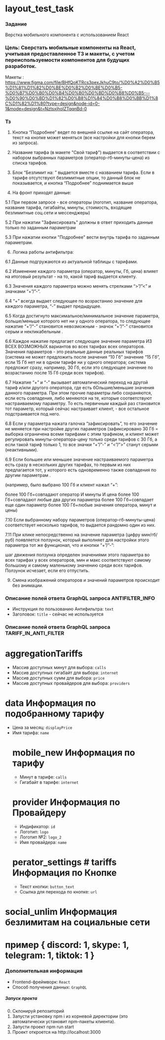 # layout_test_task

### Задание
Верстка мобильного компонента с использованием React

### Цель: Сверстать мобильные компоненты на React, учитывая предоставленное ТЗ и макеты, с учетом переиспользуемости компонентов для будущих разработок.

Макеты : https://www.figma.com/file/BHfQoKTRcs3pexJkhuC9to/%D0%A2%D0%B5%D1%81%D1%82%D0%BE%D0%B2%D0%BE%D0%B5-%D0%B7%D0%B0%D0%B4%D0%B0%D0%BD%D0%B8%D0%B5---%D0%90%D0%BD%D1%82%D0%B8%D1%84%D0%B8%D0%BB%D1%8C%D1%82%D1%80?type=design&node-id=0-1&mode=design&t=NztsxjhoIZTqqnBd-0

### Тз
1. Кнопка “Подробнее” ведет по внешней ссылке на сайт оператора, текст на кнопке может меняться (все настройки для кнопки берем из запроса).

2. Название тарифа (в макете "Свой тариф") выдается в соответствии с набором выбранных параметров (оператор-гб-минуты-цена) из списка тарифов.

3. Блок “Безлимит на: ” выдается вместе с названием тарифа. Если в тарифе отсутствуют безлимитные опции, то данный блок не показывается, и кнопка “Подробнее” поднимается выше

4. На фронт приходят данные:

5.1 При первом запросе - все операторы (логотип, название оператора, название тарифа, гигабайты, минуты, стоимость, входящие безлимитные соц.сети и мессенджеры)

5.2 При нажатии "Зафиксировать" должны в ответ приходить данные только по заданным параметрам

5.3 При нажатии кнопки "Подробнее" вести внутрь тарифа по заданным параметрам.

6. Логика работы антифильтра:

6.1 Данные подгружаются из актуальной таблицы с тарифами.

6.2 Изменение каждого параметра (оператор, минуты, Гб, цена) влияет на итоговый результат - на то, какой тариф выдается клиенту.

6.3 Значения каждого параметра можно менять стрелками “\>”/”\<” и значками “+”/”-”.

6.4 “+” всегда выдает следующее по возрастанию значение для каждого параметра, “-” выдает предыдущее.

6.5 Когда достигнуто максимальное/минимальное значение параметра, больше/меньше которого нет ни у одного оператора, то следующее нажатие “+”/“-” становится невозможным - значок “+”/”-” становится серым и некликабельным .

6.6 Каждое нажатие предлагает следующее значение параметра ИЗ ВСЕХ ВОЗМОЖНЫХ вариантов во всех тарифах всех операторов. Значения параметров - это реальные данные реальных тарифов (система не может предложить после значения “10 Гб” значение “15 Гб”, если 15 Гб нет ни в одном тарифе ни у одного оператора; система предложит сразу, например, 30 Гб, если это следующее значение по возрастанию после 15 Гб среди всех тарифов).

6.7 Нажатие “+” и “-” вызывает автоматический переход на другой тариф и/или другого оператора, где есть бОльшие/меньшие значения данного параметра. При этом прочие параметры либо сохраняются, если есть совпадения, либо меняются на те, которые соответствуют настраиваемому параметру. То есть первичным каждый раз становится тот параметр, который сейчас настраивает клиент, - все остальное подстраивается под него.

6.8 Если у параметра нажата галочка “зафиксировать”, то его значение не меняется при настройке других параметров (зафиксировано 30 Гб = выборка ограничена всеми тарифами с этим трафиком, и клиент может регулировать минуты-оператора-цену только среди тарифов с 30 Гб, а если такой тариф только 1, то все значки “+”/”-” и “\<”/”\>” станут серыми (неактивными).

6.9 Если большее или меньшее значение настраиваемого параметра есть сразу в нескольких других тарифах, то первым из них предлагается тот, у которого есть одновременно также совпадения по другим параметрам .

(например, было выбрано 100 Гб и клиент нажал “+”:

более 100 Гб+совпадают оператор И минуты И цена
более 100 Гб+совпадают любые два других параметра
более 100 Гб+совпадает еще один параметр
более 100 Гб+любые значения оператора, минут и цены)

7.10 Если выбранному набору параметров (оператор-гб-минуты-цена) соответствует несколько тарифов, то выдается рандомно один из них.

7.11 При клике непосредственно на значение параметра (цифру мин/гб/руб) появляется ползунок, который выполняет для настройки этого параметра тот же функционал, что и кнопки “+”/”-”:

шаг движения ползунка определен значениями этого параметра во всех тарифах у всех операторов, мин и макс соответствуют самому большому и самому маленькому значению среди всех тарифов.
Ползунок исчезает, если его отпустить.

9. Смена изображений операторов и значений параметров происходит без анимации.

### Описание полей ответа GraphQL запроса ANTIFILTER_INFO 
- Инструкция по пользованию Антифильтра: `text`
- Заголовок: `title` - сейчас не используется

### Описание полей ответа GraphQL запроса TARIFF_IN_ANTI_FILTER 
# aggregationTariffs
  - Массив доступных минут для выбора: `calls`
  - Массив доступных гигабайт для выбора: `internet`
  - Массив доступных сумм для выбора: `price`
  - Массив доступных провайдеров для выбора: `providers`
# data Информация по подобранному тарифу 
  - Цена за месяц: `displayPrice`
  - Имя тарифа: `name`
    # mobile_new Информация по тарифу
     - Минут в тарифе: `calls`
     - Гигабайт в тарифе: `internet`
    # provider Информация по Провайдеру
     - Индификатор: `id`
     - Логотип: `logo`
     - Логотип №2: `logo_2`
     - Имя провайдера: `name`
    # perator_settings # tariffs  Информация по Кнопке
     - Текст кнопки: `button_text`
     - Ссылка для перехода по кнопке: `url`
# social_unlim Информация безлимитам на социальные сети 
  # пример { discord: 1,  skype: 1, telegram: 1, tiktok: 1 }

### Дополнительная информация
- Frontend-фреймворк: `React`
- Способ получения данных: `GraphQL`

##### Запуск прокта
0.  Склонируй репозиторий
2.  Запусти установку npm i из корневой директории (это автоматически установит npm-пакеты клиента).
3.  Запусти проект npm run start
4.  Проект откроется на http://localhost:3000
